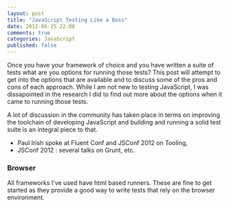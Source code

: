 ```yaml
---
layout: post
title: "JavaScript Testing Like a Boss"
date: 2012-06-25 22:08
comments: true
categories: JavaScript 
published: false
---
```

Once you have your framework of choice and you have written a suite of 
tests what are you options for running those tests? This post will attempt to get into the options that are available and to discuss
some of the pros and cons of each approach. While I am not new to
testing JavaScript, I was dissapointed in the research I did to find out
more about the options when it came to running those tests. 

A lot of discussion in the community has taken place in terms on
improving the toolchain of developing JavaScript and building and
running a solid test suite is an integral piece to that. 
* Paul Irish spoke at Fluent Conf and JSConf 2012 on Tooling, 
* JSConf 2012 : several talks on Grunt, etc.


### Browser
All frameworks I've used have html based runners. These are fine to get
started as they provide a good way to write tests that rely on the
browser environment.  
